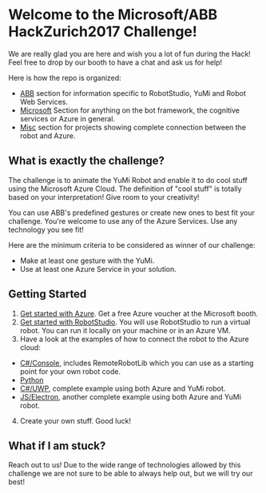 

# Welcome to the Microsoft/ABB HackZurich2017 Challenge!

We are really glad you are here and wish you a lot of fun during the Hack! Feel free to drop by our booth to have a chat and ask us for help!

Here is how the repo is organized:
* [ABB](ABB) section for information specific to RobotStudio, YuMi and Robot Web Services.
* [Microsoft](Microsoft) Section for anything on the bot framework, the cognitive services or Azure in general.
* [Misc](Misc) section for projects showing complete connection between the robot and Azure.

## What is exactly the challenge?
The challenge is to animate the YuMi Robot and enable it to do cool stuff using the Microsoft Azure Cloud. The definition of "cool stuff" is totally based on your interpretation! Give room to your creativity!

You can use ABB's predefined gestures or create new ones to best fit your challenge. You're welcome to use any of the Azure Services. Use any technology you see fit!

Here are the minimum criteria to be considered as winner of our challenge:
* Make at least one gesture with the YuMi.
* Use at least one Azure Service in your solution.

## Getting Started
1. [Get started with Azure](https://github.com/Mandur/HackZurich2017/tree/master/Microsoft). Get a free Azure voucher at the Microsoft booth.
2. [Get started with RobotStudio](https://github.com/Mandur/HackZurich2017/tree/master/ABB). You will use RobotStudio to run a virtual robot. You can run it locally on your machine or in an Azure VM.
3. Have a look at the examples of how to connect the robot to the Azure cloud:
* [C#/Console](https://github.com/Mandur/HackZurich2017/tree/master/ABB/Examples/RemoteRobot), includes RemoteRobotLib which you can use as a starting point for your own robot code.
* [Python](https://github.com/Mandur/HackZurich2017/tree/master/ABB/Examples/PythonRobot)
* [C#/UWP](https://github.com/Mandur/HackZurich2017/tree/master/Misc/UWP_C%23), complete example using both Azure and YuMi robot.
* [JS/Electron](https://github.com/Mandur/HackZurich2017/tree/master/Misc/Javascript_Electron), another complete example using both Azure and YuMi robot.
4. Create your own stuff. Good luck!

## What if I am stuck?
Reach out to us! Due to the wide range of technologies allowed by this challenge we are not sure to be able to always help out, but we will try our best!


